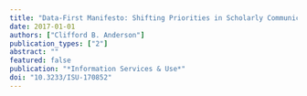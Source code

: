 ```yaml
---
title: "Data-First Manifesto: Shifting Priorities in Scholarly Communications"
date: 2017-01-01
authors: ["Clifford B. Anderson"]
publication_types: ["2"]
abstract: ""
featured: false
publication: "*Information Services & Use*"
doi: "10.3233/ISU-170852"
---
```


